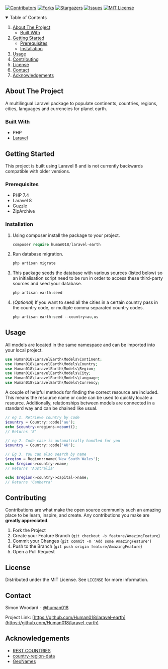 [![Contributors][contributors-shield]][contributors-url]
[![Forks][forks-shield]][forks-url]
[![Stargazers][stars-shield]][stars-url]
[![Issues][issues-shield]][issues-url]
[![MIT License][license-shield]][license-url]

<!-- TABLE OF CONTENTS -->
<details open="open">
  <summary>Table of Contents</summary>
  <ol>
    <li>
      <a href="#about-the-project">About The Project</a>
      <ul>
        <li><a href="#built-with">Built With</a></li>
      </ul>
    </li>
    <li>
      <a href="#getting-started">Getting Started</a>
      <ul>
        <li><a href="#prerequisites">Prerequisites</a></li>
        <li><a href="#installation">Installation</a></li>
      </ul>
    </li>
    <li><a href="#usage">Usage</a></li>
    <li><a href="#contributing">Contributing</a></li>
    <li><a href="#license">License</a></li>
    <li><a href="#contact">Contact</a></li>
    <li><a href="#acknowledgements">Acknowledgements</a></li>
  </ol>
</details>

<!-- ABOUT THE PROJECT -->
## About The Project
A multilingual Laravel package to populate continents, countries, regions, cities, languages and currencies for planet earth.


### Built With

* PHP
* [Laravel](https://laravel.com)

<!-- GETTING STARTED -->
## Getting Started

This project is built using Laravel 8 and is not currently backwards compatible with older versions.

### Prerequisites

* PHP 7.4
* Laravel 8
* Guzzle
* ZipArchive


### Installation

1. Using composer install the package to your project.
   ```PHP
   composer require human018/laravel-earth
   ```
2. Run database migration.
   ```PHP
   php artisan migrate
   ```
3. This package seeds the database with various sources (listed below) so an initialisation script need to be run in order to access these third-party sources and seed your database.
   ```PHP
   php artisan earth:seed
   ```
   
4. (_Optional_) If you want to seed all the cities in a certain country pass in the country code, or multiple comma separated country codes.
    ```PHP
   php artisan earth:seed --country=au,us 
   ```
<!-- USAGE EXAMPLES -->
## Usage
All models are located in the same namespace and can be imported into your local project.
```PHP
use Human018\LaravelEarth\Models\Continent;
use Human018\LaravelEarth\Models\Country;
use Human018\LaravelEarth\Models\Region;
use Human018\LaravelEarth\Models\City;
use Human018\LaravelEarth\Models\Language;
use Human018\LaravelEarth\Models\Currency;
``` 

A couple of helpful methods for finding the correct resource are included. This means the resource name or code can be used to quickly locate a resource.
Additionally, relationships between models are connected in a standard way and can be chained like usual.
```PHP
// eg 1. Retrieve country by code 
$country = Country::code('au');
echo $country->regions->count();
// Returns '8'

// eg 2. Code case is automatically handled for you
$country = Country::code('AU');

// Eg 3. You can also search by name
$region = Region::name('New South Wales');
echo $region->country->name;
// Returns 'Australia'

echo $region->country->capital->name;
// Returns 'Canberra'
``` 

<!-- CONTRIBUTING -->
## Contributing

Contributions are what make the open source community such an amazing place to be learn, inspire, and create. Any contributions you make are **greatly appreciated**.

1. Fork the Project
2. Create your Feature Branch (`git checkout -b feature/AmazingFeature`)
3. Commit your Changes (`git commit -m 'Add some AmazingFeature'`)
4. Push to the Branch (`git push origin feature/AmazingFeature`)
5. Open a Pull Request

<!-- LICENSE -->
## License

Distributed under the MIT License. See `LICENSE` for more information.

<!-- CONTACT -->
## Contact

Simon Woodard - [@human018](https://twitter.com/human018)

Project Link: [https://github.com/Human018/laravel-earth](https://github.com/Human018/laravel-earth)

<!-- ACKNOWLEDGEMENTS -->
## Acknowledgements
* [REST COUNTRIES](https://restcountries.eu/)
* [country-region-data](https://github.com/country-regions/country-region-data)
* [GeoNames](http://www.geonames.org/)

<!-- MARKDOWN LINKS & IMAGES -->
<!-- https://www.markdownguide.org/basic-syntax/#reference-style-links -->
[contributors-shield]: https://img.shields.io/github/contributors/human018/laravel-earth.svg?style=for-the-badge
[contributors-url]: https://github.com/Human018/laravel-earth/graphs/contributors
[forks-shield]: https://img.shields.io/github/forks/human018/laravel-earth.svg?style=for-the-badge
[forks-url]: https://github.com/Human018/laravel-earth/network/members
[stars-shield]: https://img.shields.io/github/stars/human018/laravel-earth.svg?style=for-the-badge
[stars-url]: https://github.com/Human018/laravel-earth/stargazers
[issues-shield]: https://img.shields.io/github/issues/human018/laravel-earth.svg?style=for-the-badge
[issues-url]: https://github.com/Human018/laravel-earth/issues
[license-shield]: https://img.shields.io/github/license/human018/laravel-earth.svg?style=for-the-badge
[license-url]: https://github.com/Human018/laravel-earth/blob/main/LICENSE
[linkedin-shield]: https://img.shields.io/badge/-LinkedIn-black.svg?style=for-the-badge&logo=linkedin&colorB=555